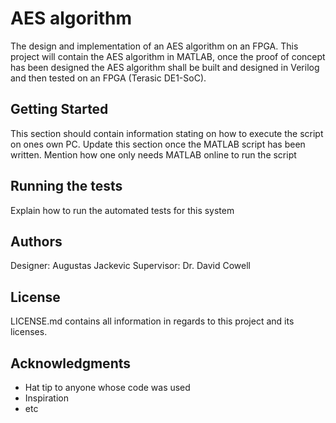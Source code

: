 # AES algorithm

The design and implementation of an AES algorithm on an FPGA.
This project will contain the AES algorithm in MATLAB, once the
proof of concept has been designed the AES algorithm shall be built
and designed in Verilog and then tested on an FPGA (Terasic DE1-SoC).

## Getting Started

This section should contain information stating on how to execute the
script on ones own PC. Update this section once the MATLAB script has been
written. Mention how one only needs MATLAB online to run the script

## Running the tests

Explain how to run the automated tests for this system

## Authors

Designer: Augustas Jackevic
Supervisor: Dr. David Cowell

## License

LICENSE.md contains all information in regards to this project and its
licenses.

## Acknowledgments

* Hat tip to anyone whose code was used
* Inspiration
* etc
